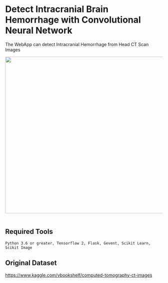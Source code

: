 # Detect Intracranial Brain Hemorrhage with Convolutional Neural Network 
The WebApp can detect Intracranial Hemorrhage from Head CT Scan Images <br>

<img src="https://firebasestorage.googleapis.com/v0/b/githubs-30fab.appspot.com/o/232491858_2924618541186381_2342616438298945329_n.png?alt=media&token=61099df4-426c-4551-a825-b5a9ffa0b48f" width="600" height="500"/><br><br>



## Required Tools
```
Python 3.6 or greater, Tensorflow 2, Flask, Gevent, Scikit Learn, Scikit Image
```


## Original Dataset

https://www.kaggle.com/vbookshelf/computed-tomography-ct-images






